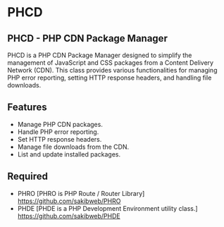 # PHCD
## PHCD - PHP CDN Package Manager

PHCD is a PHP CDN Package Manager designed to simplify the management of JavaScript and CSS packages from a Content Delivery Network (CDN). This class provides various functionalities for managing PHP error reporting, setting HTTP response headers, and handling file downloads.

## Features

- Manage PHP CDN packages.
- Handle PHP error reporting.
- Set HTTP response headers.
- Manage file downloads from the CDN.
- List and update installed packages.

## Required

- PHRO [PHRO is PHP Route / Router Library] https://github.com/sakibweb/PHRO
- PHDE [PHDE is a PHP Development Environment utility class.] https://github.com/sakibweb/PHDE

